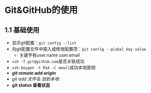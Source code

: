 # Git&GitHub的使用

## 1.1 基础使用
- 显示git配置：`git config --list`
- 向git配置文件中插入或修改配置项：`git config --global key value`
	- 关键字有user.name user.email
- `ssh -T git@github.com`是否关联成功
- `ssh-keygen -t RSA -C email`成功本地密钥
- ***git remote add origin*** 
- *git add 文件名 加到本地*
- **git status 查看状态** 
